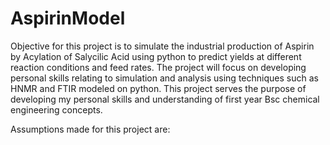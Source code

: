 # AspirinModel
Objective for this project is to simulate the industrial production of Aspirin by Acylation of Salycilic Acid using python to predict yields at different reaction conditions and feed rates.
The project will focus on developing personal skills relating to simulation and analysis using techniques such as HNMR and FTIR modeled on python.
This project serves the purpose of developing my personal skills and understanding of first year Bsc chemical engineering concepts.

Assumptions made for this project are:
